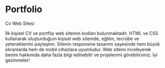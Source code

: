 # Portfolio
Cv Web Sitesi

İlk kişisel CV ve portföy web sitemin kodları bulunmaktadır. HTML ve CSS kullanarak oluşturduğum kişisel web sitemde, eğitim, tecrübe ve yeteneklerimi paylaştım. Sitenin responsive tasarımı sayesinde hem büyük ekranlarda hem de mobil cihazlara uyumludur. Web sitemi inceleyerek benim hakkımda daha fazla bilgi edinebilir ve projelerimi görebilirsiniz. İyi gezinmeler!
